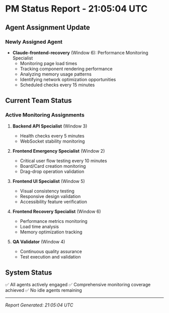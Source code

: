 # PM Status Report - 21:05:04 UTC

## Agent Assignment Update

### Newly Assigned Agent

- **Claude-frontend-recovery** (Window 6): Performance Monitoring Specialist
  - Monitoring page load times
  - Tracking component rendering performance
  - Analyzing memory usage patterns
  - Identifying network optimization opportunities
  - Scheduled checks every 15 minutes

## Current Team Status

### Active Monitoring Assignments

1. **Backend API Specialist** (Window 3)
   - Health checks every 5 minutes
   - WebSocket stability monitoring

2. **Frontend Emergency Specialist** (Window 2)
   - Critical user flow testing every 10 minutes
   - Board/Card creation monitoring
   - Drag-drop operation validation

3. **Frontend UI Specialist** (Window 5)
   - Visual consistency testing
   - Responsive design validation
   - Accessibility feature verification

4. **Frontend Recovery Specialist** (Window 6)
   - Performance metrics monitoring
   - Load time analysis
   - Memory optimization tracking

5. **QA Validator** (Window 4)
   - Continuous quality assurance
   - Test execution and validation

## System Status

✅ All agents actively engaged
✅ Comprehensive monitoring coverage achieved
✅ No idle agents remaining

---
*Report Generated: 21:05:04 UTC*
